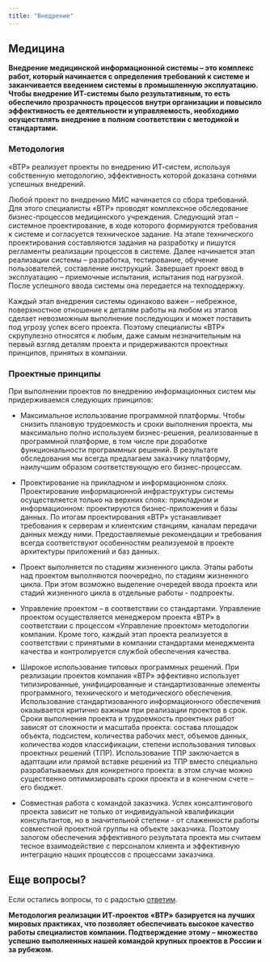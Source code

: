 ```yaml
---
title: "Внедрение"
---
```


## Медицина

**Внедрение медицинской информационной системы – это комплекс работ, который начинается с определения 
требований к системе и заканчивается введением системы в промышленную эксплуатацию. Чтобы внедрение 
ИТ-системы было результативным, то есть обеспечило прозрачность процессов внутри организации и повысило 
эффективность ее деятельности и управляемость, необходимо осуществлять внедрение в полном соответствии 
с методикой и стандартами.**

### Методология

«ВТР» реализует проекты по внедрению ИТ-систем, используя собственную методологию, эффективность которой 
доказана сотнями успешных внедрений.

Любой проект по внедрению МИС начинается со сбора требований. Для этого специалисты «ВТР» проводят 
комплексное обследование бизнес-процессов медицинского учреждения. Следующий этап – системное проектирование, 
в ходе которого формируются требования к системе и согласуется техническое задание. На этапе технического 
проектирования составляются задания на разработку и пишутся регламенты реализации процессов в системе. 
Далее начинается этап реализации системы – разработка, тестирование, обучение пользователей, составление 
инструкций. Завершает проект ввод в эксплуатацию – приемочные испытания, испытания под нагрузкой. 
После успешного ввода системы она передается на техподдержку.

Каждый этап внедрения системы одинаково важен – небрежное, поверхностное отношение к деталям работы на любом 
из этапов сделает невозможным выполнение последующих и может поставить под угрозу успех всего проекта. 
Поэтому специалисты «ВТР» скрупулезно относятся к любым, даже самым незначительным на первый 
взгляд деталям проекта и придерживаются проектных принципов, принятых в компании.

### Проектные принципы

При выполнении проектов по внедрению информационных систем мы придерживаемся следующих принципов:

- Максимальное использование программной платформы. Чтобы снизить плановую трудоемкость и сроки 
выполнения проекта, мы максимально полно используем бизнес-решения, реализованные в программной платформе, 
в том числе при доработке функциональности программных решений. В результате обследования мы всегда предлагаем 
заказчику платформу, наилучшим образом соответствующую его бизнес-процессам.

- Проектирование на прикладном и информационном слоях. Проектирование информационной инфраструктуры системы 
осуществляется только на верхних слоях: прикладном и информационном: проектируются бизнес-приложения и базы 
данных. По итогам проектирования «ВТР» устанавливает требования к серверам и клиентским станциям, 
каналам передачи данных между ними. Предоставляемые рекомендации и требования всегда соответствуют особенностям 
реализуемой в проекте архитектуры приложений и баз данных.

- Проект выполняется по стадиям жизненного цикла. Этапы работы над проектом выполняются поочередно, по стадиям 
жизненного цикла. При этом возможно выделение очередей ввода проекта или стадий жизненного цикла в отдельные 
работы - подпроекты.

- Управление проектом – в соответствии со стандартами. Управление проектом осуществляется менеджером проекта 
«ВТР» в соответствии с процессом «Управление проектом» методологии компании. Кроме того, каждый этап проекта 
реализуется в соответствии с принятыми в компании стандартами менеджмента качества и контролируется службой 
обеспечения качества.

- Широкое использование типовых программных решений. При реализации проектов компания «ВТР» эффективно 
использует типизированные, унифицированные и стандартизованные элементы программного, технического и методического 
обеспечения. Использование стандартизованного информационного обеспечения оказывается критично важным при 
реализации проектов в срок. Сроки выполнения проекта и трудоемкость проектных работ зависят от сложности и 
масштаба проекта: состава площадок объекта, подсистем, количества рабочих мест, объемов данных, количества 
кодов классификации, степени использования типовых проектных решений (ТПР). Использование ТПР заключается в 
адаптации или прямой вставке решений из ТПР вместо специально разрабатываемых для конкретного проекта: в этом 
случае можно существенно оптимизировать сроки проекта и в конечном счете – его бюджет.

- Совместная работа с командой заказчика. Успех консалтингового проекта зависит не только от индивидуальной 
квалификации консультантов, но в значительной степени - от слаженности работы совместной проектной группы на 
объекте заказчика. Поэтому залогом обеспечения эффективного результата проекта мы считаем тесное взаимодействие 
с персоналом клиента и эффективную интеграцию наших процессов с процессами заказчика.

## Еще вопросы?

Если остались вопросы, то с радостью [ответим](mailto:med@hitsl.ru).

**Методология реализации ИТ-проектов «ВТР» базируется на лучших мировых практиках, что позволяет 
обеспечивать высокое качество работы специалистов компании. Подтверждение этому – множество успешно выполненных
нашей командой крупных проектов в России и за рубежом.**

